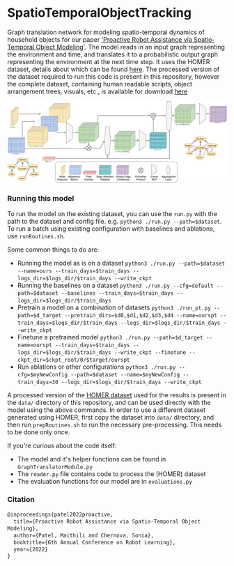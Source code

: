 # SpatioTemporalObjectTracking
Graph translation network for modeling spatio-temporal dynamics of household objects for our paper ['Proactive Robot Assistance via Spatio-Temporal Object Modeling'](https://openreview.net/pdf?id=th7GW868Pok). The model reads in an input graph representing the environment and time, and translates it to a probabilistic output graph representing the environment at the next time step. It uses the HOMER dataset, details about which can be found [here](https://github.com/GT-RAIL/rail_tasksim/tree/homer/routines). The processed version of the dataset required to run this code is present in this repository, however the complete dataset, containing human readable scripts, object arrangement trees, visuals, etc., is available for download [here](https://www.dropbox.com/s/8qs1znw3fmqho44/HOMER.zip?dl=0)

<img src="GNNarchitecture.png"
     alt="GNN Architecture"
     style="float: center;" />

### Running this model
To run the model on the existing dataset, you can use the `run.py` with the path to the dataset and config file. e.g. `python3 ./run.py --path=$dataset`. To run a batch using existing configuration with baselines and ablations, use `runRoutines.sh`. 

Some common things to do are:
- Running the model as is on a dataset
     `python3 ./run.py --path=$dataset --name=ours --train_days=$train_days --logs_dir=$logs_dir/$train_days --write_ckpt`
- Running the baselines on a dataset
     `python3 ./run.py --cfg=default --path=$dataset --baselines --train_days=$train_days --logs_dir=$logs_dir/$train_days`
- Pretrain a model on a combination of datasets
     `python3 ./run_pt.py --path=$d_target --pretrain_dirs=$d0,$d1,$d2,$d3,$d4 --name=ourspt --train_days=$logs_dir/$train_days --logs_dir=$logs_dir/$train_days --write_ckpt`
- Finetune a pretrained model
     `python3 ./run.py --path=$d_target --name=ourspt --train_days=$train_days --logs_dir=$logs_dir/$train_days --write_ckpt --finetune --ckpt_dir=$ckpt_root/0/$target/ourspt`
- Run ablations or other configurations
     `python3 ./run.py --cfg=$myNewConfig --path=$dataset --name=$myNewConfig --train_days=30 --logs_dir=$logs_dir/$train_days --write_ckpt`



A processed version of the [HOMER dataset](https://github.com/GT-RAIL/rail_tasksim/tree/homer/routines) used for the results is present in the `data/` directory of this repository, and can be used directly with the model using the above commands. In order to use a different dataset generated using HOMER, first copy the dataset into `data/` directory, and then run `prepRoutines.sh` to run the necessary pre-processing. This needs to be done only once.

If you're curious about the code itself:
- The model and it's helper functions can be found in `GraphTranslatorModule.py`
- The `reader.py` file contains code to process the (HOMER) dataset
- The evaluation functions for our model are in `evaluations.py`

### Citation
```
@inproceedings{patel2022proactive,
  title={Proactive Robot Assistance via Spatio-Temporal Object Modeling},
  author={Patel, Maithili and Chernova, Sonia},
  booktitle={6th Annual Conference on Robot Learning},
  year={2022}
}
```

